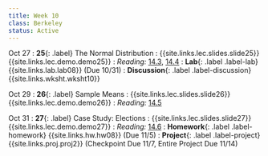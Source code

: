```yaml
---
title: Week 10
class: Berkeley
status: Active
---
```


Oct 27
: **25**{: .label} The Normal Distribution
    : {{site.links.lec.slides.slide25}} {{site.links.lec.demo.demo25}}
: _Reading:_ [14.3](https://inferentialthinking.com/chapters/14/3/SD_and_the_Normal_Curve.html), [14.4](https://inferentialthinking.com/chapters/14/4/Central_Limit_Theorem.html)
: **Lab**{: .label .label-lab} {{site.links.lab.lab08}} (Due 10/31)
: **Discussion**{: .label .label-discussion} {{site.links.wksht.wksht10}}

Oct 29
: **26**{: .label} Sample Means
    : {{site.links.lec.slides.slide26}} {{site.links.lec.demo.demo26}}
: _Reading:_ [14.5](https://inferentialthinking.com/chapters/14/5/Variability_of_the_Sample_Mean.html)


Oct 31
: **27**{: .label} Case Study: Elections
  : {{site.links.lec.slides.slide27}} {{site.links.lec.demo.demo27}}
: _Reading:_ [14.6](https://inferentialthinking.com/chapters/14/6/Choosing_a_Sample_Size.html)
: **Homework**{: .label .label-homework} {{site.links.hw.hw08}} (Due 11/5)
: **Project**{: .label .label-project} {{site.links.proj.proj2}} (Checkpoint Due 11/7, Entire Project Due 11/14)